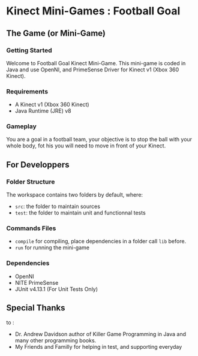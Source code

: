 # Kinect Mini-Games : Football Goal

## The Game (or Mini-Game)

### Getting Started

Welcome to Football Goal Kinect Mini-Game. This mini-game is coded in Java and use OpenNI, and PrimeSense Driver for Kinect v1 (Xbox 360 Kinect).

### Requirements

- A Kinect v1 (Xbox 360 Kinect)
- Java Runtime (JRE) v8

### Gameplay

You are a goal in a football team, your objective is to stop the ball with your whole body, fot his you will need to move in front of your Kinect.

## For Developpers

### Folder Structure

The workspace contains two folders by default, where:

- `src`: the folder to maintain sources
- `test`: the folder to maintain unit and functionnal tests

### Commands Files

- `compile` for compiling, place dependencies in a folder call `lib` before.
- `run` for running the mini-game

### Dependencies

- OpenNI
- NITE PrimeSense
- JUnit v4.13.1 (For Unit Tests Only)

## Special Thanks

to :

- Dr. Andrew Davidson author of Killer Game Programming in Java and many other programming books.
- My Friends and Familly for helping in test, and supporting everyday